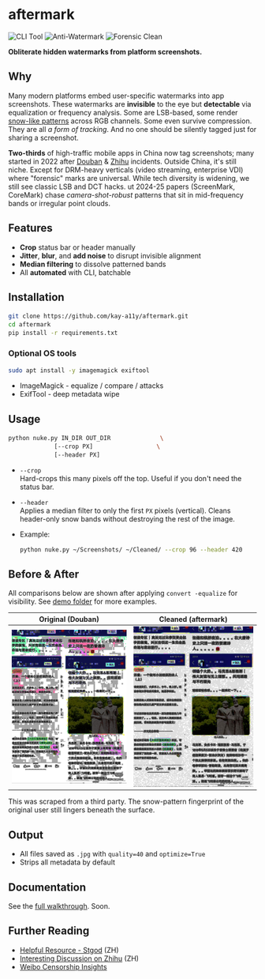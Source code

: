# aftermark

![CLI Tool](https://img.shields.io/static/v1?label=CLI&message=Tool&color=000000&style=for-the-badge&logo=gnubash&logoColor=white)
![Anti-Watermark](https://img.shields.io/static/v1?label=Anti&message=Watermark&color=bd1e51&style=for-the-badge)
![Forensic Clean](https://img.shields.io/static/v1?label=Forensic&message=Clean&color=005f73&style=for-the-badge)

**Obliterate hidden watermarks from platform screenshots.**

## Why

Many modern platforms embed user-specific watermarks into app screenshots. These watermarks are **invisible** to the eye but **detectable** via equalization or frequency analysis. Some are LSB-based, some render [snow-like patterns](#before--after) across RGB channels. Some even survive compression. They are all *a form of tracking*. And no one should be silently tagged just for sharing a screenshot.

**Two-thirds** of high-traffic mobile apps in China now tag screenshots; many started in 2022 after [Douban](https://pandaily.com/douban-app-screenshots-contain-user-information-watermark) & [Zhihu](https://www.sixthtone.com/news/1011179) incidents. Outside China, it's still niche. Except for DRM-heavy verticals (video streaming, enterprise VDI) where "forensic" marks are universal. While tech diversity is widening, we still see classic LSB and DCT hacks. ut 2024-25 papers (ScreenMark, CoreMark) chase *camera-shot-robust* patterns that sit in mid-frequency bands or irregular point clouds.

## Features

- **Crop** status bar or header manually
- **Jitter**, **blur**, and **add noise** to disrupt invisible alignment
- **Median filtering** to dissolve patterned bands
- All **automated** with CLI, batchable

## Installation

```bash
git clone https://github.com/kay-a11y/aftermark.git
cd aftermark
pip install -r requirements.txt
```

### Optional OS tools

```bash
sudo apt install -y imagemagick exiftool
```

* ImageMagick - equalize / compare / attacks
* ExifTool    - deep metadata wipe

## Usage

```bash
python nuke.py IN_DIR OUT_DIR              \
             [--crop PX]                  \
             [--header PX]
```

* `--crop`  
    Hard-crops this many pixels off the top.
    Useful if you don't need the status bar.

* `--header`  
    Applies a median filter to only the first `PX` pixels (vertical).
    Cleans header-only snow bands without destroying the rest of the image.

* Example:

    ```bash
    python nuke.py ~/Screenshots/ ~/Cleaned/ --crop 96 --header 420
    ```

## Before & After

All comparisons below are shown after applying `convert -equalize` for visibility. See [demo folder](./demo/) for more examples.

| Original (Douban)          | Cleaned (aftermark)      |
| -------------------------- | ------------------------ |
| ![Before](demo/demo_eq.jpg) | ![After](demo/demo_clean_eq.jpg) |

This was scraped from a third party. The snow-pattern fingerprint of the original user still lingers beneath the surface.

## Output

* All files saved as `.jpg` with `quality=40` and `optimize=True`
* Strips all metadata by default

## Documentation

See the [full walkthrough](https://kay-a11y.github.io/). Soon.

## Further Reading

* [Helpful Resource - Stgod](https://stgod.com/1482/) (ZH)
* [Interesting Discussion on Zhihu](https://www.zhihu.com/question/517690908) (ZH)
* [Weibo Censorship Insights](https://dpclab.org/china/dashboard/)
